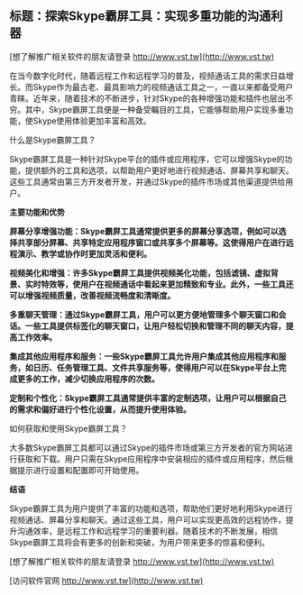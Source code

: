 ## **标题：探索Skype霸屏工具：实现多重功能的沟通利器**

[想了解推广相关软件的朋友请登录 http://www.vst.tw](http://www.vst.tw)

在当今数字化时代，随着远程工作和远程学习的普及，视频通话工具的需求日益增长。而Skype作为最古老、最具影响力的视频通话工具之一，一直以来都备受用户青睐。近年来，随着技术的不断进步，针对Skype的各种增强功能和插件也层出不穷。其中，Skype霸屏工具便是一种备受瞩目的工具，它能够帮助用户实现多重功能，使Skype使用体验更加丰富和高效。

什么是Skype霸屏工具？

Skype霸屏工具是一种针对Skype平台的插件或应用程序，它可以增强Skype的功能，提供额外的工具和选项，以帮助用户更好地进行视频通话、屏幕共享和聊天。这些工具通常由第三方开发者开发，并通过Skype的插件市场或其他渠道提供给用户。

**主要功能和优势**

**屏幕分享增强功能：Skype霸屏工具通常提供更多的屏幕分享选项，例如可以选择共享部分屏幕、共享特定应用程序窗口或共享多个屏幕等。这使得用户在进行远程演示、教学或协作时更加灵活和便利。**

**视频美化和增强：许多Skype霸屏工具提供视频美化功能，包括滤镜、虚拟背景、实时特效等，使用户在视频通话中看起来更加精致和专业。此外，一些工具还可以增强视频质量，改善视频流畅度和清晰度。**

**多重聊天管理：通过Skype霸屏工具，用户可以更方便地管理多个聊天窗口和会话。一些工具提供标签化的聊天窗口，让用户轻松切换和管理不同的聊天内容，提高工作效率。**

**集成其他应用程序和服务：一些Skype霸屏工具允许用户集成其他应用程序和服务，如日历、任务管理工具、文件共享服务等，使得用户可以在Skype平台上完成更多的工作，减少切换应用程序的次数。**

**定制和个性化：Skype霸屏工具通常提供丰富的定制选项，让用户可以根据自己的需求和偏好进行个性化设置，从而提升使用体验。**

如何获取和使用Skype霸屏工具？

大多数Skype霸屏工具都可以通过Skype的插件市场或第三方开发者的官方网站进行获取和下载。用户只需在Skype应用程序中安装相应的插件或应用程序，然后根据提示进行设置和配置即可开始使用。

**结语**

Skype霸屏工具为用户提供了丰富的功能和选项，帮助他们更好地利用Skype进行视频通话、屏幕分享和聊天。通过这些工具，用户可以实现更高效的远程协作，提升沟通效率，是远程工作和远程学习的重要利器。随着技术的不断发展，相信Skype霸屏工具将会有更多的创新和突破，为用户带来更多的惊喜和便利。

[想了解推广相关软件的朋友请登录 http://www.vst.tw](http://www.vst.tw)


[访问软件官网 http://www.vst.tw](http://www.vst.tw)
